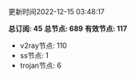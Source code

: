 更新时间2022-12-15 03:48:17

**总订阅: 45**
**总节点: 689**
**有效节点: 117**
- v2ray节点: 110
- ss节点: 1
- trojan节点: 6
